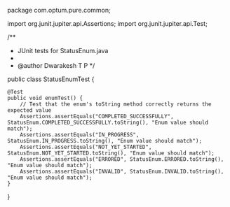 package com.optum.pure.common;

import org.junit.jupiter.api.Assertions;
import org.junit.jupiter.api.Test;

/**
 * JUnit tests for StatusEnum.java
 *
 * @author Dwarakesh T P
 */

public class StatusEnumTest {

    @Test
    public void enumTest() {
        // Test that the enum's toString method correctly returns the expected value
        Assertions.assertEquals("COMPLETED_SUCCESSFULLY", StatusEnum.COMPLETED_SUCCESSFULLY.toString(), "Enum value should match");
        Assertions.assertEquals("IN_PROGRESS", StatusEnum.IN_PROGRESS.toString(), "Enum value should match");
        Assertions.assertEquals("NOT_YET_STARTED", StatusEnum.NOT_YET_STARTED.toString(), "Enum value should match");
        Assertions.assertEquals("ERRORED", StatusEnum.ERRORED.toString(), "Enum value should match");
        Assertions.assertEquals("INVALID", StatusEnum.INVALID.toString(), "Enum value should match");
    }
}
